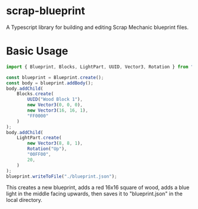 # scrap-blueprint

A Typescript library for building and editing Scrap Mechanic blueprint files.

# Basic Usage

```ts
import { Blueprint, Blocks, LightPart, UUID, Vector3, Rotation } from "scrap-blueprint";

const blueprint = Blueprint.create();
const body = blueprint.addBody();
body.addChild(
    Blocks.create(
        UUID("Wood Block 1"),
        new Vector3(0, 0, 0),
        new Vector3(16, 16, 1),
        "FF0000"
    )
);
body.addChild(
    LightPart.create(
        new Vector3(8, 8, 1),
        Rotation("Up"),
        "00FF00",
        20,
    )
);
blueprint.writeToFile("./blueprint.json");
```
This creates a new blueprint, adds a red 16x16 square of wood, adds a blue light in the middle facing upwards, then saves it to "blueprint.json" in the local directory.